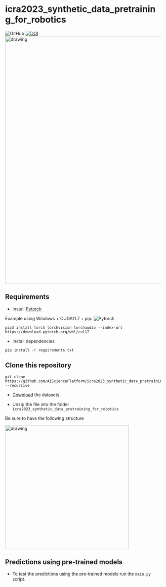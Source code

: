 # icra2023_synthetic_data_pretraining_for_robotics
![GitHub](https://img.shields.io/github/license/AISciencePlatform/icra2023_synthetic_data_pretraining_for_robotics) [![DOI](https://zenodo.org/badge/DOI/10.5281/zenodo.7860758.svg)](https://doi.org/10.5281/zenodo.7860758)
<img src="https://user-images.githubusercontent.com/23158313/234160232-b9556e11-6797-4233-a4e2-d5eb9d279e8f.png" alt="drawing" width="800"/>

## Requirements

- Install [Pytorch](https://pytorch.org/get-started/locally/)

Example using Windows + CUDA11.7 + pip:
![Pytorch](https://user-images.githubusercontent.com/23158313/233946613-4ae9414a-112e-4be4-a111-131209d40ee6.png)
```shell
pip3 install torch torchvision torchaudio --index-url https://download.pytorch.org/whl/cu117
```


- Install dependencies
```shell
pip install -r requirements.txt
```

## Clone this repository

```shell
git clone https://github.com/AISciencePlatform/icra2023_synthetic_data_pretraining_for_robotics.git --recursive
```
-  [Download](https://doi.org/10.5281/zenodo.7860758) the datasets.

- Unzip the file into the folder `icra2023_synthetic_data_pretraining_for_robotics`
 
Be sure to have the following structure

<img src="https://user-images.githubusercontent.com/23158313/234159208-14b46d09-0523-4f38-ab62-711bdcea96c3.png" alt="drawing" width="400"/>

## Predictions using pre-trained models

- To test the predictions using the pre-trained models run the `main.py` script.
